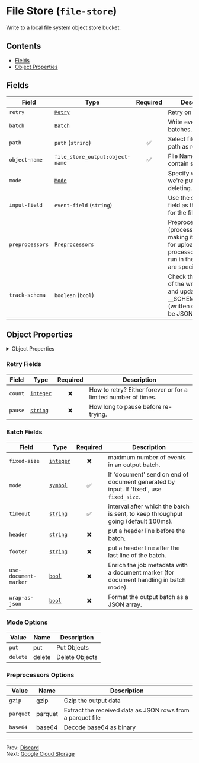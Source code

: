 # File Store (`file-store`)

Write to a local file system object store bucket.


## Contents

- [Fields](#fields)
- [Object Properties](#object-properties)




## Fields


| Field | Type | Required | Description |
|---|---|:---:|---|
| `retry` | [`Retry`](#retry-fields) |  | Retry on failure. |
| `batch` | [`Batch`](#batch-fields) |  | Write events as batches. |
| `path` | `path` (`string`) | ✅ | Select filesystem path as root of store. |
| `object-name` | `file_store_output:object-name` | ✅ | File Name (may contain slashes). |
| `mode` | [`Mode`](#mode-options) |  | Specify whether we're putting or deleting. |
| `input-field` | `event-field` (`string`) |  | Use the specified field as the content for the file line. |
| `preprocessors` | [`Preprocessors`](#preprocessors-options) |  | Preprocessors (process data before making it available for upload) these processors will be run in the order they are specified. |
| `track-schema` | `boolean` (`bool`) |  | Check the schema of the written data and update __SCHEMA_NUMBER (written data must be JSON). |



## Object Properties

<details>
<summary>Object Properties</summary>


| Field | Type | Required | Description |
|---|---|:---:|---|
| `disable-object-name-guid` | `boolean` (`bool`) |  | Disable the GUID prefix if you want object name to be treated literally (off for deletes). |
| `guid-prefix` | `string` |  | GUID Prefix, will be prepended to the GUID, the default value is "/". |
| `guid-suffix` | `string` |  | GUID Suffix, will be appended to the GUID if specified. |

</details>





<h3 id="retry-fields">Retry Fields</h3>

| Field | Type | Required | Description |
|---|---|:---:|---|
| `count` | [`integer`](../types/retry-count.md#retry-count) | ❌ | How to retry? Either forever or for a limited number of times. |
| `pause` | [`string`](../types/retry-pause.md#retry-pause) | ❌ | How long to pause before re-trying. |



<h3 id="batch-fields">Batch Fields</h3>

| Field | Type | Required | Description |
|---|---|:---:|---|
| `fixed-size` | [`integer`](../types/batch-out-fixed-size.md#batch-out-fixed-size) | ❌ | maximum number of events in an output batch. |
| `mode` | [`symbol`](../types/batch-out-mode.md#batch-out-mode) | ✅ | If 'document' send on end of document generated by input. If 'fixed', use `fixed_size`. |
| `timeout` | [`string`](../types/batch-out-timeout.md#batch-out-timeout) | ✅ | interval after which the batch is sent, to keep throughput going (default 100ms). |
| `header` | [`string`](../types/batch-out-header.md#batch-out-header) | ❌ | put a header line before the batch. |
| `footer` | [`string`](../types/batch-out-footer.md#batch-out-footer) | ❌ | put a header line after the last line of the batch. |
| `use-document-marker` | [`bool`](../types/batch-out-use-document-marker.md#batch-out-use-document-marker) | ❌ | Enrich the job metadata with a document marker (for document handling in batch mode). |
| `wrap-as-json` | [`bool`](../types/batch-out-wrap-as-json.md#batch-out-wrap-as-json) | ❌ | Format the output batch as a JSON array. |





<h3 id="mode-options">Mode Options</h3>

| Value | Name | Description |
|---|---|---|
| `put` | put | Put Objects |
| `delete` | delete | Delete Objects |



<h3 id="preprocessors-options">Preprocessors Options</h3>

| Value | Name | Description |
|---|---|---|
| `gzip` | gzip | Gzip the output data |
| `parquet` | parquet | Extract the received data as JSON rows from a parquet file |
| `base64` | base64 | Decode base64 as binary |




---
Prev: [Discard](discard.md)  
Next: [Google Cloud Storage](gcs.md)  

